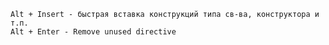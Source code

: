 	Alt + Insert - быстрая вставка конструкций типа св-ва, конструктора и т.п.
	Alt + Enter - Remove unused directive